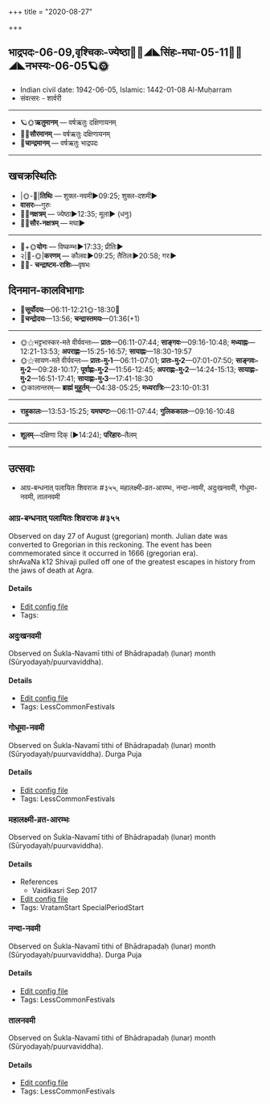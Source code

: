+++
title = "2020-08-27"

+++
## भाद्रपदः-06-09,वृश्चिकः-ज्येष्ठा🌛🌌◢◣सिंहः-मघा-05-11🌌🌞◢◣नभस्यः-06-05🪐🌞
- Indian civil date: 1942-06-05, Islamic: 1442-01-08 Al-Muḥarram
- संवत्सरः - शार्वरी
___________________
- 🪐🌞**ऋतुमानम्** — वर्षऋतुः दक्षिणायनम्
- 🌌🌞**सौरमानम्** — वर्षऋतुः दक्षिणायनम्
- 🌛**चान्द्रमानम्** — वर्षऋतुः भाद्रपदः
___________________


## खचक्रस्थितिः
- |🌞-🌛|**तिथिः** — शुक्ल-नवमी►09:25; शुक्ल-दशमी►  
- **वासरः**—गुरुः  
- 🌌🌛**नक्षत्रम्** — ज्येष्ठा►12:35; मूला► (धनुः)  
- 🌌🌞**सौर-नक्षत्रम्** — मघा►  
___________________
- 🌛+🌞**योगः** — विष्कम्भः►17:33; प्रीतिः►  
- २|🌛-🌞|**करणम्** — कौलवः►09:25; तैतिलः►20:58; गरः►  
- 🌌🌛- **चन्द्राष्टम-राशिः**—वृषभः  


## दिनमान-कालविभागाः
- 🌅**सूर्योदयः**—06:11-12:21🌞️-18:30🌇  
- 🌛**चन्द्रोदयः**—13:56; **चन्द्रास्तमयः**—01:36(+1)  
___________________
- 🌞⚝भट्टभास्कर-मते वीर्यवन्तः— **प्रातः**—06:11-07:44; **साङ्गवः**—09:16-10:48; **मध्याह्नः**—12:21-13:53; **अपराह्णः**—15:25-16:57; **सायाह्नः**—18:30-19:57  
- 🌞⚝सायण-मते वीर्यवन्तः— **प्रातः-मु॰1**—06:11-07:01; **प्रातः-मु॰2**—07:01-07:50; **साङ्गवः-मु॰2**—09:28-10:17; **पूर्वाह्णः-मु॰2**—11:56-12:45; **अपराह्णः-मु॰2**—14:24-15:13; **सायाह्णः-मु॰2**—16:51-17:41; **सायाह्णः-मु॰3**—17:41-18:30  
- 🌞कालान्तरम्— **ब्राह्मं मुहूर्तम्**—04:38-05:25; **मध्यरात्रिः**—23:10-01:31  
___________________
- **राहुकालः**—13:53-15:25; **यमघण्टः**—06:11-07:44; **गुलिककालः**—09:16-10:48  
___________________
- **शूलम्**—दक्षिणा दिक् (►14:24); **परिहारः**–तैलम्  
___________________

## उत्सवाः
- आग्र-बन्धनात् पलायितः शिवराजः #३५५, महालक्ष्मी-व्रत-आरम्भः, नन्दा-नवमी, अदुःखनवमी, गोधूमा-नवमी, तालनवमी
### आग्र-बन्धनात् पलायितः शिवराजः #३५५

Observed on day 27 of August (gregorian) month. Julian date was converted to Gregorian in this reckoning. The event has been commemorated since it occurred in 1666 (gregorian era).  
shrAvaNa k12 Shivaji pulled off one of the greatest escapes in history from the jaws of death at Agra.

#### Details
- [Edit config file](https://github.com/jyotisham/adyatithi/tree/master/mahApuruSha/xatra-later/gregorian/day/08/27/Agra-bandhanAt_palAyitaH_shivarAjaH.toml)
- Tags: 


### अदुःखनवमी

Observed on Śukla-Navamī tithi of Bhādrapadaḥ (lunar) month (Sūryodayaḥ/puurvaviddha). 

#### Details
- [Edit config file](https://github.com/jyotisham/adyatithi/tree/master/general/lunar_month/tithi/06/09/aduHkhanavamI.toml)
- Tags: LessCommonFestivals


### गोधूमा-नवमी

Observed on Śukla-Navamī tithi of Bhādrapadaḥ (lunar) month (Sūryodayaḥ/puurvaviddha). Durga Puja

#### Details
- [Edit config file](https://github.com/jyotisham/adyatithi/tree/master/general/lunar_month/tithi/06/09/gOdhUmA~navamI.toml)
- Tags: LessCommonFestivals


### महालक्ष्मी-व्रत-आरम्भः

Observed on Śukla-Navamī tithi of Bhādrapadaḥ (lunar) month (Sūryodayaḥ/puurvaviddha). 

#### Details
- References
  - Vaidikasri Sep 2017
- [Edit config file](https://github.com/jyotisham/adyatithi/tree/master/devatA/lakShmI/lunar_month/tithi/06/09/mahAlakSmI-vrata-ArambhaH.toml)
- Tags: VratamStart SpecialPeriodStart


### नन्दा-नवमी

Observed on Śukla-Navamī tithi of Bhādrapadaḥ (lunar) month (Sūryodayaḥ/puurvaviddha). Durga Puja

#### Details
- [Edit config file](https://github.com/jyotisham/adyatithi/tree/master/devatA/shakti/lunar_month/tithi/06/09/nandA~navamI.toml)
- Tags: LessCommonFestivals


### तालनवमी

Observed on Śukla-Navamī tithi of Bhādrapadaḥ (lunar) month (Sūryodayaḥ/puurvaviddha). 

#### Details
- [Edit config file](https://github.com/jyotisham/adyatithi/tree/master/general/lunar_month/tithi/06/09/tAlanavamI.toml)
- Tags: LessCommonFestivals


